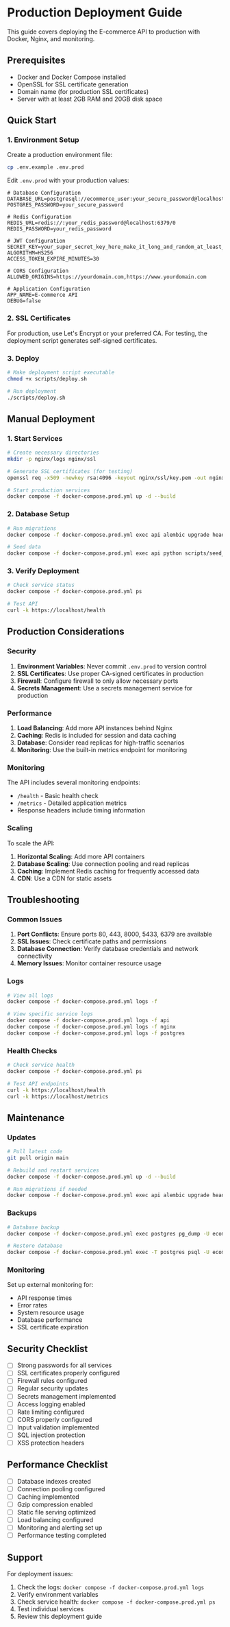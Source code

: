 # Production Deployment Guide

This guide covers deploying the E-commerce API to production with Docker, Nginx, and monitoring.

## Prerequisites

- Docker and Docker Compose installed
- OpenSSL for SSL certificate generation
- Domain name (for production SSL certificates)
- Server with at least 2GB RAM and 20GB disk space

## Quick Start

### 1. Environment Setup

Create a production environment file:

```bash
cp .env.example .env.prod
```

Edit `.env.prod` with your production values:

```env
# Database Configuration
DATABASE_URL=postgresql://ecommerce_user:your_secure_password@localhost:5433/ecommerce
POSTGRES_PASSWORD=your_secure_password

# Redis Configuration
REDIS_URL=redis://:your_redis_password@localhost:6379/0
REDIS_PASSWORD=your_redis_password

# JWT Configuration
SECRET_KEY=your_super_secret_key_here_make_it_long_and_random_at_least_32_characters
ALGORITHM=HS256
ACCESS_TOKEN_EXPIRE_MINUTES=30

# CORS Configuration
ALLOWED_ORIGINS=https://yourdomain.com,https://www.yourdomain.com

# Application Configuration
APP_NAME=E-commerce API
DEBUG=false
```

### 2. SSL Certificates

For production, use Let's Encrypt or your preferred CA. For testing, the deployment script generates self-signed certificates.

### 3. Deploy

```bash
# Make deployment script executable
chmod +x scripts/deploy.sh

# Run deployment
./scripts/deploy.sh
```

## Manual Deployment

### 1. Start Services

```bash
# Create necessary directories
mkdir -p nginx/logs nginx/ssl

# Generate SSL certificates (for testing)
openssl req -x509 -newkey rsa:4096 -keyout nginx/ssl/key.pem -out nginx/ssl/cert.pem -days 365 -nodes -subj "/C=US/ST=State/L=City/O=Organization/CN=localhost"

# Start production services
docker compose -f docker-compose.prod.yml up -d --build
```

### 2. Database Setup

```bash
# Run migrations
docker compose -f docker-compose.prod.yml exec api alembic upgrade head

# Seed data
docker compose -f docker-compose.prod.yml exec api python scripts/seed_data.py
```

### 3. Verify Deployment

```bash
# Check service status
docker compose -f docker-compose.prod.yml ps

# Test API
curl -k https://localhost/health
```

## Production Considerations

### Security

1. **Environment Variables**: Never commit `.env.prod` to version control
2. **SSL Certificates**: Use proper CA-signed certificates in production
3. **Firewall**: Configure firewall to only allow necessary ports
4. **Secrets Management**: Use a secrets management service for production

### Performance

1. **Load Balancing**: Add more API instances behind Nginx
2. **Caching**: Redis is included for session and data caching
3. **Database**: Consider read replicas for high-traffic scenarios
4. **Monitoring**: Use the built-in metrics endpoint for monitoring

### Monitoring

The API includes several monitoring endpoints:

- `/health` - Basic health check
- `/metrics` - Detailed application metrics
- Response headers include timing information

### Scaling

To scale the API:

1. **Horizontal Scaling**: Add more API containers
2. **Database Scaling**: Use connection pooling and read replicas
3. **Caching**: Implement Redis caching for frequently accessed data
4. **CDN**: Use a CDN for static assets

## Troubleshooting

### Common Issues

1. **Port Conflicts**: Ensure ports 80, 443, 8000, 5433, 6379 are available
2. **SSL Issues**: Check certificate paths and permissions
3. **Database Connection**: Verify database credentials and network connectivity
4. **Memory Issues**: Monitor container resource usage

### Logs

```bash
# View all logs
docker compose -f docker-compose.prod.yml logs -f

# View specific service logs
docker compose -f docker-compose.prod.yml logs -f api
docker compose -f docker-compose.prod.yml logs -f nginx
docker compose -f docker-compose.prod.yml logs -f postgres
```

### Health Checks

```bash
# Check service health
docker compose -f docker-compose.prod.yml ps

# Test API endpoints
curl -k https://localhost/health
curl -k https://localhost/metrics
```

## Maintenance

### Updates

```bash
# Pull latest code
git pull origin main

# Rebuild and restart services
docker compose -f docker-compose.prod.yml up -d --build

# Run migrations if needed
docker compose -f docker-compose.prod.yml exec api alembic upgrade head
```

### Backups

```bash
# Database backup
docker compose -f docker-compose.prod.yml exec postgres pg_dump -U ecommerce_user ecommerce > backup.sql

# Restore database
docker compose -f docker-compose.prod.yml exec -T postgres psql -U ecommerce_user ecommerce < backup.sql
```

### Monitoring

Set up external monitoring for:

- API response times
- Error rates
- System resource usage
- Database performance
- SSL certificate expiration

## Security Checklist

- [ ] Strong passwords for all services
- [ ] SSL certificates properly configured
- [ ] Firewall rules configured
- [ ] Regular security updates
- [ ] Secrets management implemented
- [ ] Access logging enabled
- [ ] Rate limiting configured
- [ ] CORS properly configured
- [ ] Input validation implemented
- [ ] SQL injection protection
- [ ] XSS protection headers

## Performance Checklist

- [ ] Database indexes created
- [ ] Connection pooling configured
- [ ] Caching implemented
- [ ] Gzip compression enabled
- [ ] Static file serving optimized
- [ ] Load balancing configured
- [ ] Monitoring and alerting set up
- [ ] Performance testing completed

## Support

For deployment issues:

1. Check the logs: `docker compose -f docker-compose.prod.yml logs`
2. Verify environment variables
3. Check service health: `docker compose -f docker-compose.prod.yml ps`
4. Test individual services
5. Review this deployment guide
